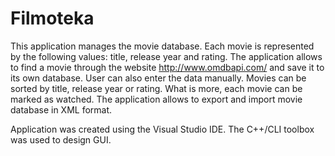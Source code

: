 # Filmoteka

This application manages the movie database. 
Each movie is represented by the following values: title, release year and 
rating. The application allows to find 
a movie through the website http://www.omdbapi.com/
and save it to its own database. User can also enter the data manually.
Movies can be sorted by title, release year or rating. What is more, each movie 
can be marked as watched. The application allows to export and import 
movie database in XML format. 

Application was created using the Visual Studio IDE. 
The C++/CLI toolbox was used to design GUI. 
 